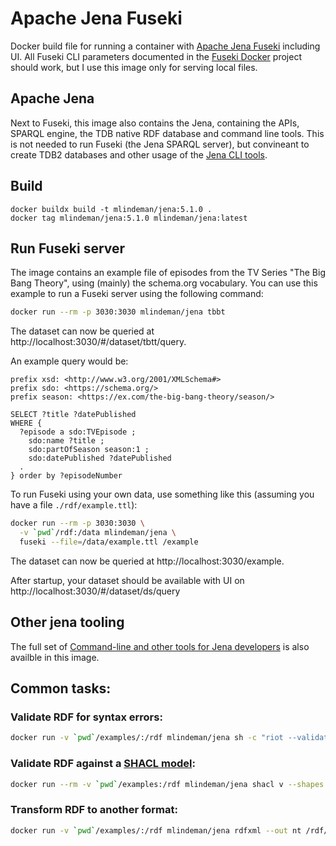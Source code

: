# Apache Jena Fuseki

Docker build file for running a container with [Apache Jena Fuseki](https://jena.apache.org/documentation/fuseki2/) including UI. All Fuseki CLI parameters documented in the [Fuseki Docker](https://jena.apache.org/documentation/fuseki2/fuseki-main#fuseki-docker) project should work, but I use this image only for serving local files.

## Apache Jena
Next to Fuseki, this image also contains the Jena, containing the APIs, SPARQL engine, the TDB native RDF database and command line tools. This is not needed to run Fuseki (the Jena SPARQL server), but convineant to create TDB2 databases and other usage of the [Jena CLI tools](https://jena.apache.org/documentation/tools/).

## Build
```
docker buildx build -t mlindeman/jena:5.1.0 .
docker tag mlindeman/jena:5.1.0 mlindeman/jena:latest
```

## Run Fuseki server
The image contains an example file of episodes from the TV Series "The Big Bang Theory", using (mainly) the schema.org vocabulary. You can use this example to run a Fuseki server using the following command:
```bash
docker run --rm -p 3030:3030 mlindeman/jena tbbt
```

The dataset can now be queried at http://localhost:3030/#/dataset/tbtt/query.

An example query would be:
```SPARQL
prefix xsd: <http://www.w3.org/2001/XMLSchema#>
prefix sdo: <https://schema.org/>
prefix season: <https://ex.com/the-big-bang-theory/season/>

SELECT ?title ?datePublished
WHERE {
  ?episode a sdo:TVEpisode ; 
  	sdo:name ?title ; 
   	sdo:partOfSeason season:1 ;
    sdo:datePublished ?datePublished
  .
} order by ?episodeNumber
```

To run Fuseki using your own data, use something like this (assuming you have a file `./rdf/example.ttl`):
```bash
docker run --rm -p 3030:3030 \
  -v `pwd`/rdf:/data mlindeman/jena \
  fuseki --file=/data/example.ttl /example
```
The dataset can now be queried at http://localhost:3030/example.

After startup, your dataset should be available with UI on http://localhost:3030/#/dataset/ds/query

## Other jena tooling
The full set of [Command-line and other tools for Jena developers](https://jena.apache.org/documentation/tools/index.html) is also availble in this image.

## Common tasks:

### Validate RDF for syntax errors:
```bash
docker run -v `pwd`/examples/:/rdf mlindeman/jena sh -c "riot --validate /rdf/*.ttl"
```

### Validate RDF against a [SHACL model](https://www.w3.org/TR/shacl):
```bash
docker run --rm -v `pwd`/examples:/rdf mlindeman/jena shacl v --shapes /rdf/model.ttl --data /rdf/tbbt.ttl
```

### Transform RDF to another format:
```bash
docker run -v `pwd`/examples/:/rdf mlindeman/jena rdfxml --out nt /rdf/tbbt.ttl
```
